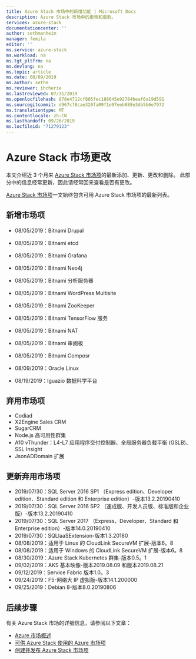 ```yaml
---
title: Azure Stack 市场中的新增功能 | Microsoft Docs
description: Azure Stack 市场中的更改和更新。
services: azure-stack
documentationcenter: ''
author: sethmanheim
manager: femila
editor: ''
ms.service: azure-stack
ms.workload: na
ms.tgt_pltfrm: na
ms.devlang: na
ms.topic: article
ms.date: 08/09/2019
ms.author: sethm
ms.reviewer: ihcherie
ms.lastreviewed: 07/31/2019
ms.openlocfilehash: 878e4712cf805fec188645e92784beaf6a19d591
ms.sourcegitcommit: d967cf8cae320fa09f1e97eeb888e3db5b6e7972
ms.translationtype: MT
ms.contentlocale: zh-CN
ms.lasthandoff: 09/26/2019
ms.locfileid: "71279123"
---
```

# <a name="azure-stack-marketplace-changes"></a>Azure Stack 市场更改

本文介绍近 3 个月来 [Azure Stack 市场项](azure-stack-marketplace-azure-items.md)的最新添加、更新、更改和删除。 此部分中的信息经常更新，因此请经常回来查看是否有更改。

[Azure Stack 市场项](azure-stack-marketplace-azure-items.md)一文始终包含可用 Azure Stack 市场项的最新列表。

## <a name="new-marketplace-items"></a>新增市场项

- 08/05/2019：Bitnami Drupal

- 08/05/2019：Bitnami etcd

- 08/05/2019：Bitnami Grafana

- 08/05/2019：Bitnami Neo4j

- 08/05/2019：Bitnami 分析服务器

- 08/05/2019：Bitnami WordPress Multisite

- 08/05/2019：Bitnami ZooKeeper

- 08/05/2019：Bitnami TensorFlow 服务

- 08/05/2019：Bitnami NAT

- 08/05/2019：Bitnami 审阅板

- 08/05/2019：Bitnami Composr

- 08/09/2019：Oracle Linux

- 08/19/2019：Iguazio 数据科学平台


## <a name="deprecated-marketplace-items"></a>弃用市场项

- Codiad
- X2Engine Sales CRM
- SugarCRM
- Node.js 高可用性群集
- A10 vThunder：L4-L7 应用程序交付控制器、全局服务器负载平衡 (GSLB)、SSL Insight
- JsonADDomain 扩展

## <a name="updated-marketplace-items"></a>更新弃用市场项

- 2019/07/30：SQL Server 2016 SP1 （Express edition、Developer edition、Standard edition 和 Enterprise edition）-版本13.2.20190410
- 2019/07/30：SQL Server 2016 SP2 （速成版、开发人员版、标准版和企业版）-版本13.2.20190410
- 2019/07/30：SQL Server 2017 （Express、Developer、Standard 和 Enterprise edition）-版本14.0.20190410
- 2019/07/30：SQLIaaSExtension-版本1.3.20180
- 08/08/2019：适用于 Linux 的 CloudLink SecureVM 扩展-版本6。8
- 08/08/2019：适用于 Windows 的 CloudLink SecureVM 扩展-版本6。8
- 08/30/2019：Azure Stack Kubernetes 群集-版本0.5。1
- 09/02/2019：AKS 基本映像-版本2019.08.09 和版本2019.08.21
- 09/12/2019：Service Fabric 版本1.0。3
- 09/24/2019：F5-网络大 IP 虚拟版-版本14.1.200000
- 09/25/2019：Debian 8-版本8.0.20190806


## <a name="next-steps"></a>后续步骤

有关 Azure Stack 市场的详细信息，请参阅以下文章：

- [Azure 市场概述](azure-stack-marketplace.md)
- [可供 Azure Stack 使用的 Azure 市场项](azure-stack-marketplace-azure-items.md)
- [创建并发布 Azure Stack 市场项](azure-stack-create-and-publish-marketplace-item.md)
